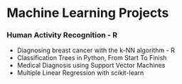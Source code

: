 # Machine Learning Projects 

### Human Activity Recognition - R

  - Diagnosing breast cancer with the k-NN algorithm - R
  - Classification Trees in Python, From Start To Finish  
  - Medical Diagnosis using Support Vector Machines
  - Multiple Linear Regression with scikit-learn


